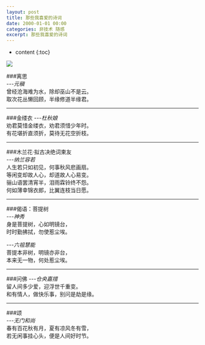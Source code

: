 ```yaml
---
layout: post
title: 那些我喜爱的诗词
date: 2000-01-01 00:00
categories: 非技术 随感
excerpt: 那些我喜爱的诗词
---
```


* content
{:toc}

![](https://github.com/HarmonyHu/harmonyhu.github.io/raw/master/_posts/images/poem.jpg)  

###离思  
*---元稹*  
曾经沧海难为水，除却巫山不是云。  
取次花丛懒回顾，半缘修道半缘君。

----------

###金缕衣
*---杜秋娘*  
劝君莫惜金缕衣，劝君须惜少年时。  
有花堪折直须折，莫待无花空折枝。

----------

###木兰花·拟古决绝词柬友  
*---纳兰容若*  
人生若只如初见，何事秋风悲画扇。  
等闲变却故人心，却道故人心易变。  
骊山语罢清宵半，泪雨霖铃终不怨。  
何如薄幸锦衣郎，比翼连枝当日愿。

----------

###偈语：菩提树  
*---神秀*  
身是菩提树，心如明镜台，  
时时勤拂拭，勿使惹尘埃。  

*---六祖慧能*  
菩提本非树，明镜亦非台，  
本来无一物，何处惹尘埃。  

----------

###问佛
*---仓央嘉措*  
留人间多少爱，迎浮世千重变。  
和有情人，做快乐事，别问是劫是缘。  

----------

###颂  
*---无门和尚*  
春有百花秋有月，夏有凉风冬有雪，  
若无闲事挂心头，便是人间好时节。  